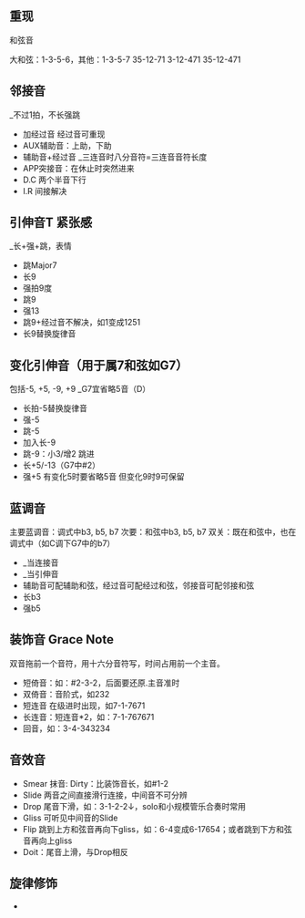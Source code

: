 ## 重现

和弦音

大和弦：1-3-5-6，其他：1-3-5-7
35-12-71
3-12-471
35-12-471

## 邻接音
_不过1拍，不长强跳
* 加经过音 经过音可重现
* AUX辅助音：上助，下助
* 辅助音+经过音 _三连音时八分音符=三连音音符长度
* APP突接音：在休止时突然进来
* D.C 两个半音下行
* I.R 间接解决

## 引伸音T 紧张感
_长+强+跳，表情
* 跳Major7
* 长9
* 强拍9度
* 跳9
* 强13
* 跳9+经过音不解决，如1变成1251
* 长9替换旋律音

## 变化引伸音（用于属7和弦如G7）
包括-5, +5, -9, +9
_G7宜省略5音（D）
* 长拍-5替换旋律音
* 强-5
* 跳-5
* 加入长-9
* 跳-9：小3/增2 跳进
* 长+5/-13（G7中#2）
* 强+5
有变化5时要省略5音 但变化9时9可保留

## 蓝调音
主要蓝调音：调式中b3, b5, b7
次要：和弦中b3, b5, b7
双关：既在和弦中，也在调式中（如C调下G7中的b7）
* _当连接音
* _当引伸音
* 辅助音可配辅助和弦，经过音可配经过和弦，邻接音可配邻接和弦
* 长b3
* 强b5

## 装饰音 Grace Note
双音拖前一个音符，用十六分音符写，时间占用前一个主音。
* 短倚音：如：#2-3-2，后面要还原.主音准时
* 双倚音：音阶式，如232
* 短连音 在级进时出现，如7-1-7671
* 长连音：短连音*2，如：7-1-767671
* 回音，如：3-4-343234

## 音效音
* Smear 抹音: Dirty：比装饰音长，如#1-2
* Slide 两音之间直接滑行连接，中间音不可分辨
* Drop 尾音下滑，如：3-1-2-2↓，solo和小规模管乐合奏时常用
* Gliss 可听见中间音的Slide
* Flip 跳到上方和弦音再向下gliss，如：6-4变成6-17654；或者跳到下方和弦音再向上gliss
* Doit：尾音上滑，与Drop相反

## 旋律修饰
* 
